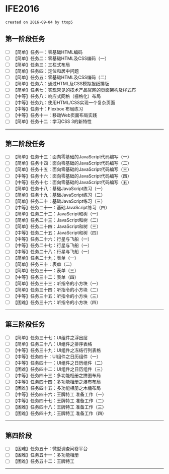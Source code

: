 # IFE2016

`created on 2016-09-04 by ttop5`

## 第一阶段任务

- [ ] 【简单】任务一：零基础HTML编码
- [ ] 【简单】任务二：零基础HTML及CSS编码（一）
- [ ] 【简单】任务三：三栏式布局
- [ ] 【简单】任务四：定位和居中问题
- [ ] 【简单】任务五：零基础HTML及CSS编码（二）
- [ ] 【简单】任务六：通过HTML及CSS模拟报纸排版
- [ ] 【简单】任务七：实现常见的技术产品官网的页面架构及样式布
- [ ] 【中等】任务八：响应式网格（栅格化）布局
- [ ] 【中等】任务九：使用HTML/CSS实现一个复杂页面
- [ ] 【中等】任务十：Flexbox 布局练习
- [ ] 【中等】任务十一：移动Web页面布局实践
- [ ] 【简单】任务十二：学习CSS 3的新特性

---

## 第二阶段任务

- [ ] 【简单】任务十三：面向零基础的JavaScript代码编写（一）
- [ ] 【简单】任务十四：面向零基础的JavaScript代码编写（二）
- [ ] 【简单】任务十五：面向零基础的JavaScript代码编写（三）
- [ ] 【中等】任务十六：面向零基础的JavaScript代码编写（四）
- [ ] 【中等】任务十七：面向零基础的JavaScript代码编写（五）
- [ ] 【简单】任务十八：基础JavaScript练习（一）
- [ ] 【简单】任务十九：基础JavaScript练习（二）
- [ ] 【简单】任务二十：基础JavaScript练习（三）
- [ ] 【中等】任务二十一：基础JavaScript练习（四）
- [ ] 【简单】任务二十二：JavaScript和树（一）
- [ ] 【简单】任务二十三：JavaScript和树（二）
- [ ] 【简单】任务二十四：JavaScript和树（三）
- [ ] 【中等】任务二十五：JavaScript和树（四）
- [ ] 【中等】任务二十六：行星与飞船（一）
- [ ] 【中等】任务二十七：行星与飞船（一）
- [ ] 【中等】任务二十八：行星与飞船（一）
- [ ] 【简单】任务二十九：表单（一）
- [ ] 【简单】任务三十：表单（二）
- [ ] 【简单】任务三十一：表单（三）
- [ ] 【中等】任务三十二：表单（四）
- [ ] 【简单】任务三十三：听指令的小方块（一）
- [ ] 【简单】任务三十四：听指令的小方块（二）
- [ ] 【中等】任务三十五：听指令的小方块（三）
- [ ] 【困难】任务三十六：听指令的小方块（四）

---

## 第三阶段任务

- [ ] 【简单】任务三十七：UI组件之浮出层
- [ ] 【简单】任务三十八：UI组件之排序表格
- [ ] 【中等】任务三十九：UI组件之冻结行列表格
- [ ] 【中等】任务四十：UI组件之日历组件（一）
- [ ] 【中等】任务四十一：UI组件之日历组件（二）
- [ ] 【困难】任务四十二：UI组件之日历组件（三）
- [ ] 【中等】任务四十三：多功能相册之拼图布局
- [ ] 【中等】任务四十四：多功能相册之瀑布布局
- [ ] 【困难】任务四十五：多功能相册之木桶布局
- [ ] 【中等】任务四十六：王牌特工 准备工作（一）
- [ ] 【中等】任务四十七：王牌特工 准备工作（二）
- [ ] 【困难】任务四十八：王牌特工 准备工作（三）
- [ ] 【困难】任务四十九：王牌特工 准备工作（四）

---

## 第四阶段

- [ ] 【困难】任务五十：微型调查问卷平台
- [ ] 【困难】任务五十一：多功能相册
- [ ] 【困难】任务五十二：王牌特工

---

